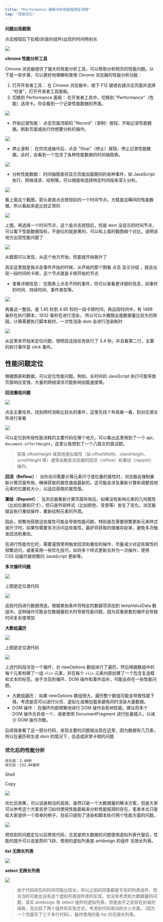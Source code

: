 ```yaml
---
title: "Performance 面板分析性能瓶颈全流程"
tag: "性能优化"
---
```


**问题出现截图**

点击按钮后下拉框(封装的组件)出现的时间特别长

![](../imgs/25/01.gif)

**chrome 性能分析工具**

Chrome 浏览器提供了强大的性能分析工具，可以帮助分析网页的性能问题。以下是一些步骤，可以更好地理解和使用 Chrome 浏览器的性能分析功能：

1. 打开开发者工具： 在 Chrome 浏览器中，按下 F12 键或右键点击页面并选择 "检查"，打开开发者工具面板。
2. 切换到 Performance 面板： 在开发者工具中，切换到 "Performance"（性能）选项卡。你会看到一个记录性能数据的界面。

![](../imgs/25/01.jpg)

- 开始记录性能： 点击页面顶部的 "Record"（录制）按钮，开始记录性能数据。刷新页面或执行你想要分析的操作。

![](../imgs/25/02.jpg)

- 停止录制： 在你完成操作后，点击 "Stop"（停止）按钮，停止记录性能数据。此时，会看到一个包含了各种性能数据的时间轴图表。

![](../imgs/25/03.jpg)

- 分析性能数据： 时间轴图表将显示页面加载期间的各种事件，如 JavaScript 执行、网络请求、绘制等。可以缩放和选择特定时间段来深入分析。

![](../imgs/25/04.jpg)

看上面这个截图，箭头是我点击按钮前的一个时间节点，方框是这瞬间的性能数据，所以看起来是比较正常的

![](../imgs/25/05.jpg)

上图，再选择一个时间节点，这个是点击按钮后，但是 dom 没显示的时间节点，可以看下性能数据指标，不是红的就是黄的，可以和上面的截图做个对比，说明该地方出现性能问题了

![](../imgs/25/06.jpg)

从截图可以发现，从这个地方开始，性能就开始飙升了

其实这里就是我点击事件开始的时候，从开始的那个图看 点击 显示分组 ，就会出现一段时间的卡顿，这个节点就是卡顿开始的节点

- 查看详细信息： 在图表上点击不同的事件，你可以查看更详细的信息，如事件的时间、持续时间、事件类型等。

![](../imgs/25/07.jpg)

再看这一整段，是 1.45 秒到 4.95 秒的一段卡顿时间，再这段时间中，有 1498 毫秒在执行脚本，1932 毫秒在进行渲染， 所以可以大概猜出是数据量比较大的原因，计算需要执行脚本耗时，一次性渲染 dom 会进行渲染耗时

![](../imgs/25/08.jpg)

从这里来开始来定位问题，很明显这段任务执行了 3.4 秒。并且看第二行，主要的执行事件是 click 事件。

## 性能问题定位

根据图表和数据，可以定位性能问题。例如，长时间的 JavaScript 执行可能导致页面响应变慢，大量的网络请求可能影响加载速度等。

**回流重绘问题**

![](../imgs/25/09.jpg)

点击主要任务，找到用时消耗比较长的事件，这里先找个布局看一看，到对应源文件进行查看

![](../imgs/25/10.jpg)

可以定位到布局性能消耗的主要代码在哪个地方，可以看出这里用到了一个 api，`document.offertHeight`，这里让我想到了一个八股文的面试题。

> 获取 offsetHeight 或其他类似属性（如 offsetWidth、clientHeight、scrollHeight 等）通常会触发浏览器的回流（reflow）和重绘（repaint）操作。

**回流（Reflow）**： 当你访问需要计算元素尺寸或位置的属性时，浏览器会强制重新计算页面布局，确保获取的属性值是最新的。这可能会涉及重新计算和调整其他元素的位置和大小，以适应获取的属性值。

**重绘（Repaint）**： 当浏览器重新计算页面布局后，如果没有影响元素的几何属性（比如位置和尺寸），但只是外观样式（比如颜色、背景等）发生了变化，浏览器就会执行重绘操作，重新绘制元素的外观。

因此，频繁地获取这些属性可能会导致性能问题，特别是在需要频繁更新元素样式或尺寸时。如果你需要多次访问这些属性，最好将获取的值缓存起来，避免多次触发回流和重绘。

在进行性能优化时，需要谨慎使用触发回流和重绘的操作，尽量减少对这些属性的频繁访问，或者采用一些优化技巧，如将多个样式更新合并为一次操作，使用 CSS 动画代替频繁的 JavaScript 更新等。

**多次循环问题**

![](../imgs/25/11.jpg)

上图是定位源代码

![](../imgs/25/12.jpg)

这段代码进行数据筛选，根据某些条件将特定的数据项添加到 tempValusData 数组中。这种操作可能会在数据量较大时导致性能问题，因为双重嵌套的循环会导致时间复杂度增加

**大数组遍历**

![](../imgs/25/13.jpg)

上图是定位源代码

![](../imgs/25/14.jpg)

上述代码段涉及一个循环，对 newOptions 数组进行了遍历，然后根据数组中的每个元素构建了一组 `<li>` 元素，并在每个 `<li>` 元素内部创建了一个包含复选框和文本的标签。由于涉及到循环、DOM 操作和事件监听，可能会存在一些性能问题。

- 大数组遍历： 如果 newOptions 数组很大，遍历整个数组可能会导致性能下降。考虑是否可以进行分页、虚拟化或懒加载来避免同时渲染大量数据。
- DOM 操作： 在循环内部频繁地进行 DOM 操作会影响性能。建议将多个 DOM 操作合并成一个，或者使用 DocumentFragment 进行批量插入，以减少 DOM 操作次数。

后续我查看了这一部分代码，发现主要的问题就出现在这里，因为数据有几万条，所以在遍历和生成 dom 的情况下，会造成非常卡顿的问题

### 优化后的性能分析

```sh
优化前：3.40秒
优化后：231.84毫秒
```

Shell

Copy

![](../imgs/25/02.gif)

优化后效果，可以说是相当的高效，虽然只是一个大数据量的解决方案，但是大家可以参考这个方案去学习如何使用性能面板来分析性能瓶颈的存在，笔者本文只是给大家提供一个简单的例子，目前只提到了渲染和脚本执行两个性能方面的问题。

![](../imgs/25/15.jpg)

把找到的问题定位以后修改代码，尤其是把大数据的问题使用虚拟列表代替后，性能的提升可以说是质的飞跃，使用的虚拟列表是 antdesign 的组件 无限长列表。

**list 无限长列表**

![](../imgs/25/16.jpg)

**select 无限长列表**

![](../imgs/25/17.jpg)

> 由于代码存在的时间可能比较长，所以之前的同事都是手写的列表组件，而且当时可能也没有这个虚拟列表组件库的实现，也没有考虑到大数据量的问题，其实 antdesign 有 select 组件的虚拟列表，但是由于之前存在封装的缘故，在比较了两个组件的实现方式，考虑到代码改动的大小方面，（因为一个页面写了三千多行代码），最终使用的是 list 的无限长列表。
